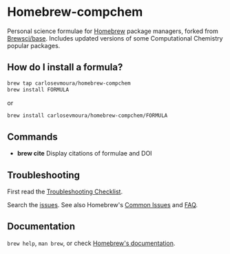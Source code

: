 # Homebrew-compchem

Personal science formulae for [Homebrew](https://brew.sh) package managers, forked from [Brewsci/base](https://github.com/brewsci/homebrew-base). Includes updated versions of some Computational Chemistry popular packages.

## How do I install a formula?

```sh
brew tap carlosevmoura/homebrew-compchem
brew install FORMULA
```

or

```sh
brew install carlosevmoura/homebrew-compchem/FORMULA
```

## Commands

- **brew cite** Display citations of formulae and DOI

## Troubleshooting

First read the [Troubleshooting Checklist](http://docs.brew.sh/Troubleshooting.html).

Search the [issues](https://github.com/brewsci/homebrew-base/issues?q=). See also Homebrew's [Common Issues](https://docs.brew.sh/Common-Issues.html) and [FAQ](https://docs.brew.sh/FAQ.html).

## Documentation

`brew help`, `man brew`, or check [Homebrew's documentation](https://docs.brew.sh).
